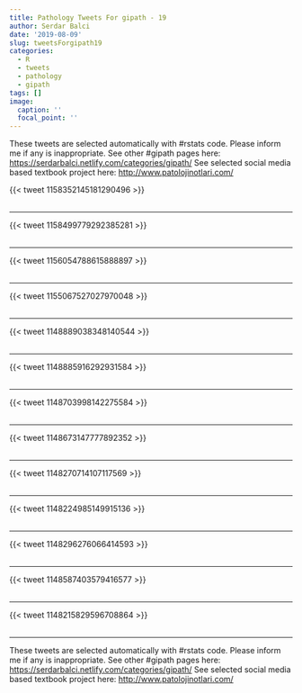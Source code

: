 ```yaml
---
title: Pathology Tweets For gipath - 19
author: Serdar Balci
date: '2019-08-09'
slug: tweetsForgipath19
categories:
  - R
  - tweets
  - pathology
  - gipath
tags: []
image:
  caption: ''
  focal_point: ''
---
```



These tweets are selected automatically with #rstats code. Please inform me if any is inappropriate.
See other #gipath pages here: https://serdarbalci.netlify.com/categories/gipath/ 
See selected social media based textbook project here: http://www.patolojinotlari.com/

{{< tweet 1158352145181290496 >}}
<br>
<br>
<hr>
{{< tweet 1158499779292385281 >}}
<br>
<br>
<hr>
{{< tweet 1156054788615888897 >}}
<br>
<br>
<hr>
{{< tweet 1155067527027970048 >}}
<br>
<br>
<hr>
{{< tweet 1148889038348140544 >}}
<br>
<br>
<hr>
{{< tweet 1148885916292931584 >}}
<br>
<br>
<hr>
{{< tweet 1148703998142275584 >}}
<br>
<br>
<hr>
{{< tweet 1148673147777892352 >}}
<br>
<br>
<hr>
{{< tweet 1148270714107117569 >}}
<br>
<br>
<hr>
{{< tweet 1148224985149915136 >}}
<br>
<br>
<hr>
{{< tweet 1148296276066414593 >}}
<br>
<br>
<hr>
{{< tweet 1148587403579416577 >}}
<br>
<br>
<hr>
{{< tweet 1148215829596708864 >}}
<br>
<br>
<hr>


These tweets are selected automatically with #rstats code. Please inform me if any is inappropriate.
See other #gipath pages here: https://serdarbalci.netlify.com/categories/gipath/ 
See selected social media based textbook project here: http://www.patolojinotlari.com/
